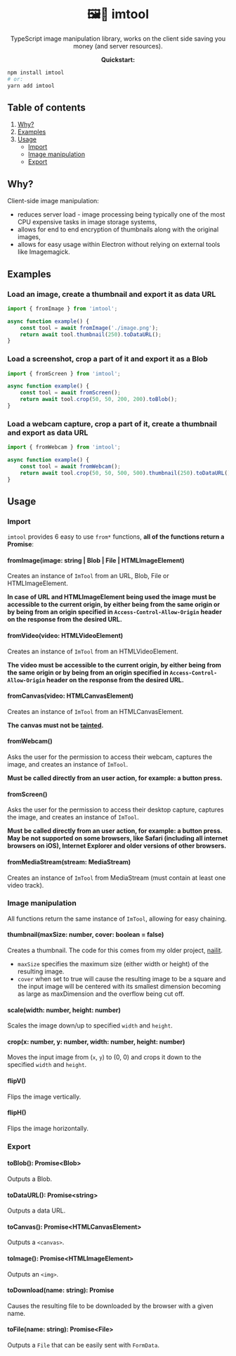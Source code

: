 <h1 align="center">🖼️🔧 imtool</h1>

<p align="center">
TypeScript image manipulation library, works on the client side saving you money (and server resources).
</p>

<p align="center">
<strong>Quickstart:</strong>
</p>

```sh
npm install imtool
# or:
yarn add imtool
```

## Table of contents

1. [Why?](#why)
2. [Examples](#examples)
3. [Usage](#usage)
    - [Import](#import)
    - [Image manipulation](#image-manipulation)
    - [Export](#export)

## Why?

Client-side image manipulation:

* reduces server load - image processing being typically one of the most CPU expensive tasks in image storage systems,
* allows for end to end encryption of thumbnails along with the original images, 
* allows for easy usage within Electron without relying on external tools like Imagemagick.

## Examples

### Load an image, create a thumbnail and export it as data URL

```js
import { fromImage } from 'imtool';

async function example() {
    const tool = await fromImage('./image.png');
    return await tool.thumbnail(250).toDataURL();
}
```

### Load a screenshot, crop a part of it and export it as a Blob

```js
import { fromScreen } from 'imtool';

async function example() {
    const tool = await fromScreen();
    return await tool.crop(50, 50, 200, 200).toBlob();
}
```

### Load a webcam capture, crop a part of it, create a thumbnail and export as data URL

```js
import { fromWebcam } from 'imtool';

async function example() {
    const tool = await fromWebcam();
    return await tool.crop(50, 50, 500, 500).thumbnail(250).toDataURL();
}
```

## Usage

### Import

`imtool` provides 6 easy to use `from*` functions, **all of the functions return a Promise**:

#### fromImage(image: string | Blob | File | HTMLImageElement)

Creates an instance of `ImTool` from an URL, Blob, File or HTMLImageElement.

**In case of URL and HTMLImageElement being used the image must be accessible to the current origin, by either being from the same origin or by being from an origin specified in `Access-Control-Allow-Origin` header on the response from the desired URL.**

#### fromVideo(video: HTMLVideoElement)

Creates an instance of `ImTool` from an HTMLVideoElement.

**The video must be accessible to the current origin, by either being from the same origin or by being from an origin specified in `Access-Control-Allow-Origin` header on the response from the desired URL.**

#### fromCanvas(video: HTMLCanvasElement)

Creates an instance of `ImTool` from an HTMLCanvasElement.

**The canvas must not be [tainted](https://developer.mozilla.org/en-US/docs/Web/HTML/CORS_enabled_image#Security_and_tainted_canvases).**

#### fromWebcam()

Asks the user for the permission to access their webcam, captures the image, and creates an instance of `ImTool`.

**Must be called directly from an user action, for example: a button press.**

#### fromScreen()

Asks the user for the permission to access their desktop capture, captures the image, and creates an instance of `ImTool`.

**Must be called directly from an user action, for example: a button press. May be not supported on some browsers, like Safari (including all internet browsers on iOS), Internet Explorer and older versions of other browsers.**

#### fromMediaStream(stream: MediaStream)

Creates an instance of `ImTool` from MediaStream (must contain at least one video track).

### Image manipulation

All functions return the same instance of `ImTool`, allowing for easy chaining.

#### thumbnail(maxSize: number, cover: boolean = false)

Creates a thumbnail. The code for this comes from my older project, [nailit](https://github.com/mat-sz/nailit).

* `maxSize` specifies the maximum size (either width or height) of the resulting image.
* `cover` when set to true will cause the resulting image to be a square and the input image will be centered with its smallest dimension becoming as large as maxDimension and the overflow being cut off.

#### scale(width: number, height: number)

Scales the image down/up to specified `width` and `height`.

#### crop(x: number, y: number, width: number, height: number)

Moves the input image from (`x`, `y`) to (0, 0) and crops it down to the specified `width` and `height`.

#### flipV()

Flips the image vertically.

#### flipH()

Flips the image horizontally.

### Export

#### toBlob(): Promise\<Blob\>

Outputs a Blob.

#### toDataURL(): Promise\<string\>

Outputs a data URL.

#### toCanvas(): Promise\<HTMLCanvasElement\>

Outputs a `<canvas>`.

#### toImage(): Promise\<HTMLImageElement\>

Outputs an `<img>`.

#### toDownload(name: string): Promise

Causes the resulting file to be downloaded by the browser with a given name.

#### toFile(name: string): Promise\<File\>

Outputs a `File` that can be easily sent with `FormData`.